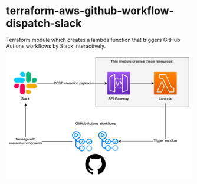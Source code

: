 # terraform-aws-github-workflow-dispatch-slack

Terraform module which creates a lambda function that triggers GitHub Actions workflows by Slack interactively.

![img.png](img.png)
